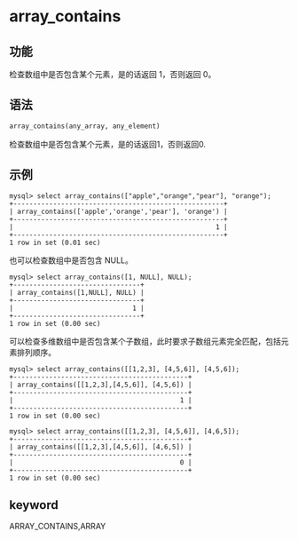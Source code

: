 # array_contains

## 功能

检查数组中是否包含某个元素，是的话返回 1，否则返回 0。

## 语法

```Haskell
array_contains(any_array, any_element)
```

检查数组中是否包含某个元素，是的话返回1，否则返回0.

## 示例

```plain text
mysql> select array_contains(["apple","orange","pear"], "orange");
+-----------------------------------------------------+
| array_contains(['apple','orange','pear'], 'orange') |
+-----------------------------------------------------+
|                                                   1 |
+-----------------------------------------------------+
1 row in set (0.01 sec)
```

也可以检查数组中是否包含 NULL。

```plain text
mysql> select array_contains([1, NULL], NULL);
+--------------------------------+
| array_contains([1,NULL], NULL) |
+--------------------------------+
|                              1 |
+--------------------------------+
1 row in set (0.00 sec)
```

可以检查多维数组中是否包含某个子数组，此时要求子数组元素完全匹配，包括元素排列顺序。

```plain text
mysql> select array_contains([[1,2,3], [4,5,6]], [4,5,6]);
+--------------------------------------------+
| array_contains([[1,2,3],[4,5,6]], [4,5,6]) |
+--------------------------------------------+
|                                          1 |
+--------------------------------------------+
1 row in set (0.00 sec)

mysql> select array_contains([[1,2,3], [4,5,6]], [4,6,5]);
+--------------------------------------------+
| array_contains([[1,2,3],[4,5,6]], [4,6,5]) |
+--------------------------------------------+
|                                          0 |
+--------------------------------------------+
1 row in set (0.00 sec)
```

## keyword

ARRAY_CONTAINS,ARRAY

